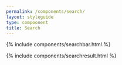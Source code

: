 ```yaml
---
permalink: /components/search/
layout: styleguide
type: compoonent
title: Search
---
```


{% include components/searchbar.html %}

{% include components/searchresult.html %}
